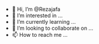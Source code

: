 - 👋 Hi, I’m @Rezajafa
- 👀 I’m interested in ...
- 🌱 I’m currently learning ...
- 💞️ I’m looking to collaborate on ...
- 📫 How to reach me ...

<!---
Rezajafa/Rezajafa is a ✨ special ✨ repository because its `README.md` (this file) appears on your GitHub profile.
You can click the Preview link to take a look at your changes.
--->
